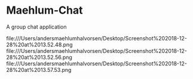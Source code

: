 # Maehlum-Chat
A group chat application


file:///Users/andersmaehlumhalvorsen/Desktop/Screenshot%202018-12-28%20at%2013.52.48.png
file:///Users/andersmaehlumhalvorsen/Desktop/Screenshot%202018-12-28%20at%2013.52.56.png
file:///Users/andersmaehlumhalvorsen/Desktop/Screenshot%202018-12-28%20at%2013.57.53.png
